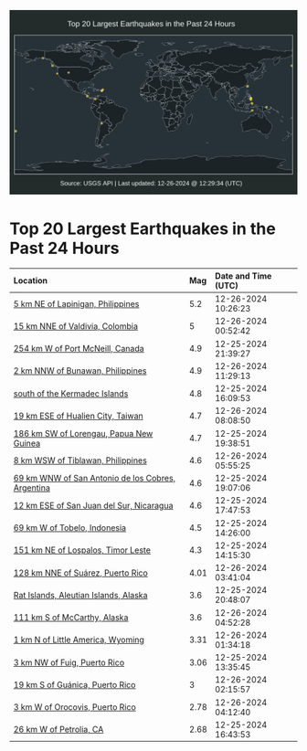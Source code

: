 ![Map](./map.png)

# Top 20 Largest Earthquakes in the Past 24 Hours

| Location | Mag | Date and Time (UTC) |
|:---|:---|:---|
| [5 km NE of Lapinigan, Philippines](https://earthquake.usgs.gov/earthquakes/eventpage/us6000pfph) | 5.2 | 12-26-2024 10:26:23 |
| [15 km NNE of Valdivia, Colombia](https://earthquake.usgs.gov/earthquakes/eventpage/us6000pfmi) | 5 | 12-26-2024 00:52:42 |
| [254 km W of Port McNeill, Canada](https://earthquake.usgs.gov/earthquakes/eventpage/us6000pflq) | 4.9 | 12-25-2024 21:39:27 |
| [2 km NNW of Bunawan, Philippines](https://earthquake.usgs.gov/earthquakes/eventpage/us6000pfpp) | 4.9 | 12-26-2024 11:29:13 |
| [south of the Kermadec Islands](https://earthquake.usgs.gov/earthquakes/eventpage/us6000pfkw) | 4.8 | 12-25-2024 16:09:53 |
| [19 km ESE of Hualien City, Taiwan](https://earthquake.usgs.gov/earthquakes/eventpage/us6000pfp4) | 4.7 | 12-26-2024 08:08:50 |
| [186 km SW of Lorengau, Papua New Guinea](https://earthquake.usgs.gov/earthquakes/eventpage/us6000pflg) | 4.7 | 12-25-2024 19:38:51 |
| [8 km WSW of Tiblawan, Philippines](https://earthquake.usgs.gov/earthquakes/eventpage/us6000pfnl) | 4.6 | 12-26-2024 05:55:25 |
| [69 km WNW of San Antonio de los Cobres, Argentina](https://earthquake.usgs.gov/earthquakes/eventpage/us6000pfld) | 4.6 | 12-25-2024 19:07:06 |
| [12 km ESE of San Juan del Sur, Nicaragua](https://earthquake.usgs.gov/earthquakes/eventpage/us6000pfl4) | 4.6 | 12-25-2024 17:47:53 |
| [69 km W of Tobelo, Indonesia](https://earthquake.usgs.gov/earthquakes/eventpage/us6000pfkn) | 4.5 | 12-25-2024 14:26:00 |
| [151 km NE of Lospalos, Timor Leste](https://earthquake.usgs.gov/earthquakes/eventpage/us6000pfkm) | 4.3 | 12-25-2024 14:15:30 |
| [128 km NNE of Suárez, Puerto Rico](https://earthquake.usgs.gov/earthquakes/eventpage/pr2024361000) | 4.01 | 12-26-2024 03:41:04 |
| [Rat Islands, Aleutian Islands, Alaska](https://earthquake.usgs.gov/earthquakes/eventpage/ak024gjpnxra) | 3.6 | 12-25-2024 20:48:07 |
| [111 km S of McCarthy, Alaska](https://earthquake.usgs.gov/earthquakes/eventpage/ak024gl3p81j) | 3.6 | 12-26-2024 04:52:28 |
| [1 km N of Little America, Wyoming](https://earthquake.usgs.gov/earthquakes/eventpage/uu80098561) | 3.31 | 12-26-2024 01:34:18 |
| [3 km NW of Fuig, Puerto Rico](https://earthquake.usgs.gov/earthquakes/eventpage/pr2024360001) | 3.06 | 12-25-2024 13:35:45 |
| [19 km S of Guánica, Puerto Rico](https://earthquake.usgs.gov/earthquakes/eventpage/pr71469408) | 3 | 12-26-2024 02:15:57 |
| [3 km W of Orocovis, Puerto Rico](https://earthquake.usgs.gov/earthquakes/eventpage/pr71469433) | 2.78 | 12-26-2024 04:12:40 |
| [26 km W of Petrolia, CA](https://earthquake.usgs.gov/earthquakes/eventpage/nc75107836) | 2.68 | 12-25-2024 16:43:53 |
